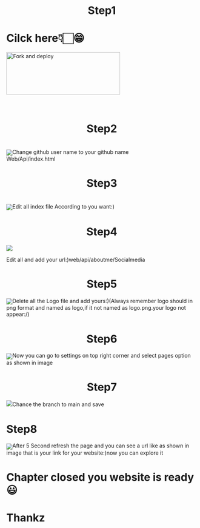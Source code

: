 <center><h1>Step1</h1></center>
<h1>Cilck here👇🏻😁</h1>
<a href="https://github.com/Dot-ser/web/fork"><img align="center" src="https://i.imgur.com/OtENWSE.jpeg" alt="Fork and deploy" height="112" width="300" /></a>
<div>
<br>
<br>
<center><h1>
Step2</h1>
</center>
<br>
<img align="center" src="https://i.imgur.com/vPWniN3.jpeg"
<pr>Change github user name to your github name</pr><Br>
Web/Api/index.html
<br>
<center><h1>
Step3</h1>
</center>
<br>
<img align="center" src="https://i.imgur.com/gWZIiSZ.jpeg"
<pr>Edit all index file According to you want:)</pr>

<center><h1>
Step4</h1>
</center>
<img align="center" src="https://i.imgur.com/PCdWeMV.jpeg"
<pr>
<Br>

Edit all and add your url:)</pr>web/api/aboutme/Socialmedia
<center><h1>
Step5</h1>
</center>
<img align="center" src="https://i.imgur.com/kbg6pTU.jpeg"
<pr>Delete all the Logo file and add yours:)(Always remember logo should in png format and named as logo,if it not named as logo.png.your logo not appear:/)</pr>
<center><h1>
Step6</h1>
</center>
<img align="center" src="https://i.imgur.com/5Fb0U9w.jpeg"
<pr>Now you can go to settings on top right corner and select pages option as shown in image</pr>
<center><h1>
Step7</h1>
</center><img src="https://tenor.com/bZhpi.gif" 
<pr>Chance the branch to main and save</pr>
<h1>
Step8</h1>
</center>
<img align="center" src="https://i.imgur.com/Ftd9AKv.jpeg"<pr>After 5 Second refresh the page and you can see a url like as shown in image that is your link for your website:)now you can explore it</pr>
<h1>Chapter closed you website is ready 😃</h1><h1> Thankz</h1>

